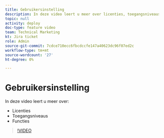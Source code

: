 ```yaml
---
title: Gebruikersinstelling
description: In deze video leert u meer over licenties, toegangsniveaus en functies.
topic: null
activity: deploy
doc-type: feature video
team: Technical Marketing
kt: Jira ticket
role: Admin
source-git-commit: 7cdce710ecc6fbcdccfe147a40623dc96f07ed2c
workflow-type: tm+mt
source-wordcount: '27'
ht-degree: 0%

---
```


# Gebruikersinstelling

In deze video leert u meer over:

* Licenties
* Toegangsniveaus
* Functies

>[!VIDEO](https://video.tv.adobe.com/v/335066/?quality=12)
